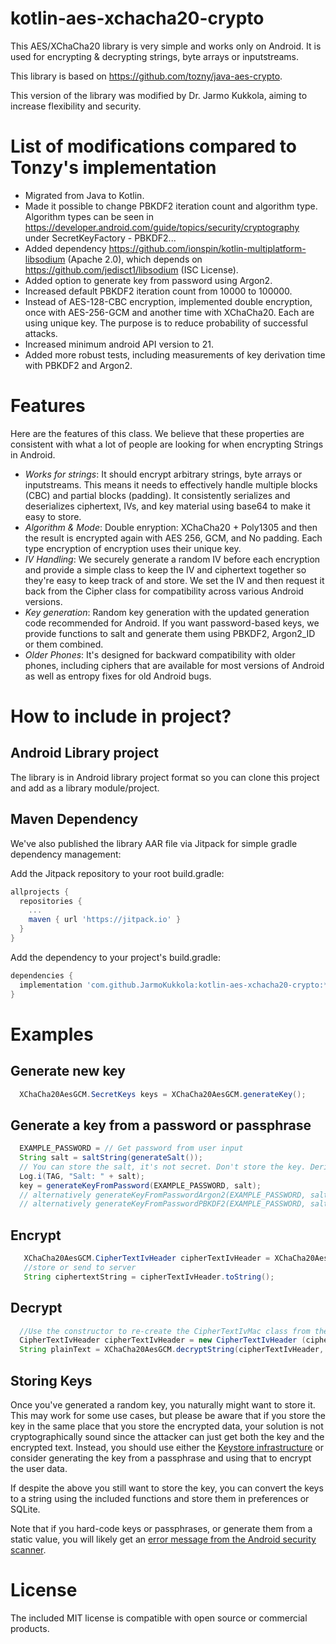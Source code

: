 kotlin-aes-xchacha20-crypto
===============

This AES/XChaCha20 library is very simple and works only on Android. It is used for encrypting &amp; decrypting strings, byte arrays or inputstreams.

This library is based on https://github.com/tozny/java-aes-crypto.

This version of the library was modified by Dr. Jarmo Kukkola, aiming to increase flexibility and security.

# List of modifications compared to Tonzy's implementation

* Migrated from Java to Kotlin.
* Made it possible to change PBKDF2 iteration count and algorithm type. Algorithm types can be seen in https://developer.android.com/guide/topics/security/cryptography under SecretKeyFactory - PBKDF2...
* Added dependency https://github.com/ionspin/kotlin-multiplatform-libsodium (Apache 2.0), which depends on https://github.com/jedisct1/libsodium (ISC License).
* Added option to generate key from password using Argon2.
* Increased default PBKDF2 iteration count from 10000 to 100000.
* Instead of AES-128-CBC encryption, implemented double encryption, once with AES-256-GCM and another time with XChaCha20. Each are using unique key. The purpose is to reduce probability of successful attacks.
* Increased minimum android API version to 21.
* Added more robust tests, including measurements of key derivation time with PBKDF2 and Argon2.

# Features

Here are the features of this class. We believe that these properties are consistent with what a lot of people are looking for when encrypting Strings in Android.

* *Works for strings*: It should encrypt arbitrary strings, byte arrays or inputstreams. This means it needs to effectively handle multiple blocks (CBC) and partial blocks (padding). It consistently serializes and deserializes ciphertext, IVs, and key material using base64 to make it easy to store.
* *Algorithm & Mode*: Double enryption: XChaCha20 + Poly1305 and then the result is encrypted again with AES 256, GCM, and No padding. Each type encryption of encryption uses their unique key.
* *IV Handling*: We securely generate a random IV before each encryption and provide a simple class to keep the IV and ciphertext together so they're easy to keep track of and store. We set the IV and then request it back from the Cipher class for compatibility across various Android versions.
* *Key generation*: Random key generation with the updated generation code recommended for Android. If you want password-based keys, we provide functions to salt and generate them using PBKDF2, Argon2_ID or them combined.
* *Older Phones*: It's designed for backward compatibility with older phones, including ciphers that are available for most versions of Android as well as entropy fixes for old Android bugs.


# How to include in project?

## Android Library project

The library is in Android library project format so you can clone this project
and add as a library module/project.

## Maven Dependency

We've also published the library AAR file via Jitpack for simple
gradle dependency management:

Add the Jitpack repository to your root build.gradle:

```groovy
allprojects {
  repositories {
    ...
    maven { url 'https://jitpack.io' }
  }
}
```

Add the dependency to your project's build.gradle:

```groovy
dependencies {
  implementation 'com.github.JarmoKukkola:kotlin-aes-xchacha20-crypto:*.*.*' // where *.*.* is the latest library version
}
```

# Examples

## Generate new key

```java
  XChaCha20AesGCM.SecretKeys keys = XChaCha20AesGCM.generateKey();
```

## Generate a key from a password or passphrase
```java
  EXAMPLE_PASSWORD = // Get password from user input
  String salt = saltString(generateSalt());
  // You can store the salt, it's not secret. Don't store the key. Derive from password every time
  Log.i(TAG, "Salt: " + salt);
  key = generateKeyFromPassword(EXAMPLE_PASSWORD, salt);
  // alternatively generateKeyFromPasswordArgon2(EXAMPLE_PASSWORD, salt); 
  // alternatively generateKeyFromPasswordPBKDF2(EXAMPLE_PASSWORD, salt); 
```

## Encrypt

```java
   XChaCha20AesGCM.CipherTextIvHeader cipherTextIvHeader = XChaCha20AesGCM.encrypt("some test", keys);
   //store or send to server
   String ciphertextString = cipherTextIvHeader.toString();
```

## Decrypt

```java
  //Use the constructor to re-create the CipherTextIvMac class from the string:
  CipherTextIvHeader cipherTextIvHeader = new CipherTextIvHeader (cipherTextString);
  String plainText = XChaCha20AesGCM.decryptString(cipherTextIvHeader, keys);
```

## Storing Keys

Once you've generated a random key, you naturally might want to store it. This
may work for some use cases, but please be aware that if you store the key in
the same place that you store the encrypted data, your solution is not
cryptographically sound since the attacker can just get both the key and the
encrypted text. Instead, you should use either the [Keystore
infrastructure](http://developer.android.com/training/articles/keystore.html)
or consider generating the key from a passphrase and using that to encrypt the
user data.

If despite the above you still want to store the key, you can convert the keys
to a string using the included functions and store them in preferences or
SQLite.

Note that if you hard-code keys or passphrases, or generate them from a static
value, you will likely get an [error message from the Android security scanner](https://support.google.com/faqs/answer/9450925).

# License

The included MIT license is compatible with open source or commercial products.

